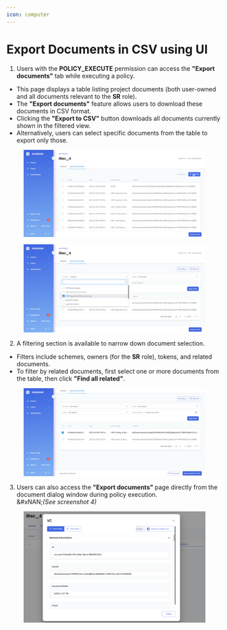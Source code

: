 ```yaml
---
icon: computer
---
```


# Export Documents in CSV using UI

1. Users with the **POLICY\_EXECUTE** permission can access the **"Export documents"** tab while executing a policy.

* This page displays a table listing project documents (both user-owned and all documents relevant to the **SR** role).
* The **"Export documents"** feature allows users to download these documents in CSV format.
* Clicking the **"Export to CSV"** button downloads all documents currently shown in the filtered view.
* Alternatively, users can select specific documents from the table to export only those.

<figure><img src="../../../../.gitbook/assets/image (14) (5).png" alt=""><figcaption></figcaption></figure>

<figure><img src="../../../../.gitbook/assets/image (3) (1) (1) (2).png" alt=""><figcaption></figcaption></figure>

2. A filtering section is available to narrow down document selection.

* Filters include schemes, owners (for the **SR** role), tokens, and related documents.
* To filter by related documents, first select one or more documents from the table, then click **"Find all related"**.

<figure><img src="../../../../.gitbook/assets/image (1) (1) (1) (1) (1).png" alt=""><figcaption></figcaption></figure>

3. Users can also access the **"Export documents"** page directly from the document dialog window during policy execution.\
   \&#xNAN;_(See screenshot 4)_

<figure><img src="../../../../.gitbook/assets/image (2) (1) (1) (4).png" alt=""><figcaption></figcaption></figure>
